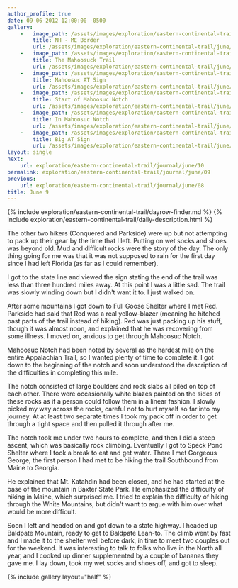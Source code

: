 ```yaml
---
author_profile: true
date: 09-06-2012 12:00:00 -0500
gallery:
    -   image_path: /assets/images/exploration/eastern-continental-trail/june/small/9-1.jpg
        title: NH - ME Border
        url: /assets/images/exploration/eastern-continental-trail/june/large/9-1.jpg
    -   image_path: /assets/images/exploration/eastern-continental-trail/june/small/9-2.jpg
        title: The Mahoosuck Trail
        url: /assets/images/exploration/eastern-continental-trail/june/large/9-2.jpg
    -   image_path: /assets/images/exploration/eastern-continental-trail/june/small/9-3.jpg
        title: Mahoosuc AT Sign
        url: /assets/images/exploration/eastern-continental-trail/june/large/9-3.jpg
    -   image_path: /assets/images/exploration/eastern-continental-trail/june/small/9-4.jpg
        title: Start of Mahoosuc Notch
        url: /assets/images/exploration/eastern-continental-trail/june/large/9-4.jpg
    -   image_path: /assets/images/exploration/eastern-continental-trail/june/small/9-5.jpg
        title: In Mahoosuc Notch
        url: /assets/images/exploration/eastern-continental-trail/june/large/9-5.jpg
    -   image_path: /assets/images/exploration/eastern-continental-trail/june/small/9-6.jpg
        title: Big AT Sign
        url: /assets/images/exploration/eastern-continental-trail/june/large/9-6.jpg
layout: single
next:
    url: exploration/eastern-continental-trail/journal/june/10
permalink: exploration/eastern-continental-trail/journal/june/09
previous:
    url: exploration/eastern-continental-trail/journal/june/08
title: June 9
---
```

{% include exploration/eastern-continental-trail/dayrow-finder.md %}
{% include exploration/eastern-continental-trail/daily-description.html %}

The other two hikers (Conquered and Parkside) were up but not attempting to pack up their gear by the time that I left. Putting on wet socks and shoes was beyond old. Mud and difficult rocks were the story of the day. The only thing going for me was that it was not supposed to rain for the first day since I had left Florida (as far as I could remember).

I got to the state line and viewed the sign stating the end of the trail was less than three hundred miles away. At this point I was a little sad. The trail was slowly winding down but I didn't want it to. I just walked on.

After some mountains I got down to Full Goose Shelter where I met Red. Parkside had said that Red was a real yellow-blazer (meaning he hitched past parts of the trail instead of hiking). Red was just packing up his stuff, though it was almost noon, and explained that he was recovering from some illness. I moved on, anxious to get through Mahoosuc Notch.

Mahoosuc Notch had been noted by several as the hardest mile on the entire Appalachian Trail, so I wanted plenty of time to complete it. I got down to the beginning of the notch and soon understood the description of the difficulties in completing this mile.

The notch consisted of large boulders and rock slabs all piled on top of each other. There were occasionally white blazes painted on the sides of these rocks as if a person could follow them in a linear fashion. I slowly picked my way across the rocks, careful not to hurt myself so far into my journey. At at least two separate times I took my pack off in order to get through a tight space and then pulled it through after me.

The notch took me under two hours to complete, and then I did a steep ascent, which was basically rock climbing. Eventually I got to Speck Pond Shelter where I took a break to eat and get water. There I met Gorgeous George, the first person I had met to be hiking the trail Southbound from Maine to Georgia.

He explained that Mt. Katahdin had been closed, and he had started at the base of the mountain in Baxter State Park. He emphasized the difficulty of hiking in Maine, which surprised me. I tried to explain the difficulty of hiking through the White Mountains, but didn't want to argue with him over what would be more difficult.

Soon I left and headed on and got down to a state highway. I headed up Baldpate Mountain, ready to get to Baldpate Lean-to. The climb went by fast and I made it to the shelter well before dark, in time to meet two couples out for the weekend. It was interesting to talk to folks who live in the North all year, and I cooked up dinner supplemented by a couple of bananas they gave me. I lay down, took my wet socks and shoes off, and got to sleep.

{% include gallery layout="half" %}